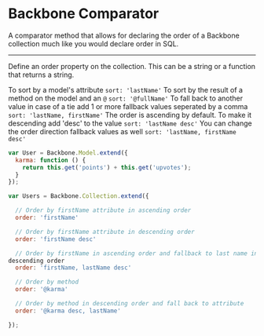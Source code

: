 # Backbone Comparator

A comparator method that allows for declaring the order of a Backbone
collection much like you would declare order in SQL.

* * *

Define an order property on the collection. This can be a string or a
function that returns a string.

To sort by a model's attribute `sort: 'lastName'`
To sort by the result of a method on the model and an `@` `sort: '@fullName'`
To fall back to another value in case of a tie add 1 or more fallback
values seperated by a comma `sort: 'lastName, firstName'`
The order is ascending by default. To make it descending add 'desc' to
the value `sort: 'lastName desc'`
You can change the order direction fallback values as well `sort:
'lastName, firstName desc'`


```javascript
var User = Backbone.Model.extend({
  karma: function () {
    return this.get('points') + this.get('upvotes');
  }
});

var Users = Backbone.Collection.extend({

  // Order by firstName attribute in ascending order
  order: 'firstName'

  // Order by firstName attribute in descending order
  order: 'firstName desc'

  // Order by firstName in ascending order and fallback to last name in
descending order
  order: 'firstName, lastName desc'

  // Order by method
  order: '@karma'

  // Order by method in descending order and fall back to attribute
  order: '@karma desc, lastName'

});

```
